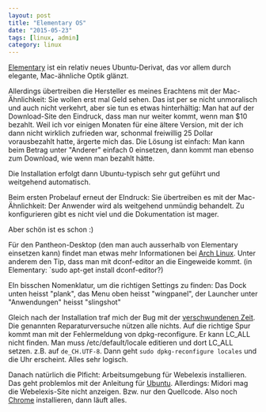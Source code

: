 ```yaml
---
layout: post
title: "Elementary OS"
date: "2015-05-23"
tags: [linux, admin]
category: linux
---
```


[Elementary](http://elementary.io) ist ein relativ neues Ubuntu-Derivat, das vor allem durch elegante, Mac-ähnliche Optik glänzt.

Allerdings übertreiben die Hersteller es meines Erachtens mit der Mac-Ähnlichkeit: Sie wollen erst mal Geld sehen. Das ist per se nicht unmoralisch und auch nicht verkehrt, aber sie tun es etwas hinterhältig: Man hat auf der Download-Site den Eindruck, dass man nur weiter kommt, wenn man $10 bezahlt. Weil ich vor einigen Monaten für eine ältere Version, mit der ich dann nicht wirklich zufrieden war, schonmal freiwillig 25 Dollar vorausbezahlt hatte, ärgerte mich das.
Die Lösung ist einfach: Man kann beim Betrag unter "Anderer" einfach 0 einsetzen, dann kommt man ebenso zum Download, wie wenn man bezahlt hätte.

Die Installation erfolgt dann Ubuntu-typisch sehr gut geführt und weitgehend automatisch.

Beim ersten Probelauf erneut der EIndruck: Sie übertreiben es mit der Mac-Ähnlichkeit: Der Anwender wird als weitgehend unmündig behandelt. Zu konfigurieren gibt es nicht viel und die Dokumentation ist mager.

 Aber schön ist es schon :)

 Für den Pantheon-Desktop (den man auch ausserhalb von Elementary einsetzen kann) findet man etwas mehr Informationen bei [Arch Linux](https://wiki.archlinux.org/index.php/Pantheon).
 Unter anderem den Tip, dass man mit dconf-editor an die Eingeweide kommt. (in Elementary: `sudo apt-get install dconf-editor?)

 EIn bisschen Nomenklatur, um die richtigen Settings zu finden: Das Dock unten heisst "plank", das Menu oben heisst "wingpanel", der Launcher unter "Anwendungen" heisst "slingshot"


 Gleich nach der Installation traf mich der Bug mit der [verschwundenen Zeit](https://bugs.launchpad.net/elementaryos/+bug/1356698). Die genannten Reparaturversuche nützen alle nichts. Auf die richtige Spur kommt man mit der Fehlermeldung von dpkg-reconfigure. Er kann LC_ALL nicht finden. Man muss /etc/default/locale editieren und dort LC_ALL setzen. z.B. auf `de_CH.UTF-8`. Dann geht `sudo dpkg-reconfigure locales` und die Uhr erscheint. Alles sehr logisch.

 Danach natürlich die Plficht: Arbeitsumgebung für Webelexis installieren. Das geht problemlos mit der Anleitung für [Ubuntu](https://github.com/rgwch/webelexis/wiki/Build-environment:-Ubuntu-Debian-Linux). Allerdings: Midori mag die Webelexis-Site nicht anzeigen. Bzw. nur den Quellcode. Also noch [Chrome](https://www.google.de/chrome/browser/desktop/) installieren, dann läuft alles.
